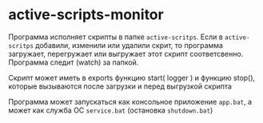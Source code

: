 # active-scripts-monitor

Программа исполняет скрипты в папке `active-scritps`. Если в `active-scritps` добавили, изменили или удалили скрит, то программа загружает, перегружает или выгружает этот скрипт соответсвенно. Программа следит (watch) за папкой.

Скрипт может иметь в exports функцию start( logger ) и функцию stop(), которые вызываются после загрузки и перед выгрузкой скрипта

Программа может запускаться как консольное приложение `app.bat`, а может как служба ОС `service.bat` (остановка `shutdown.bat`)


